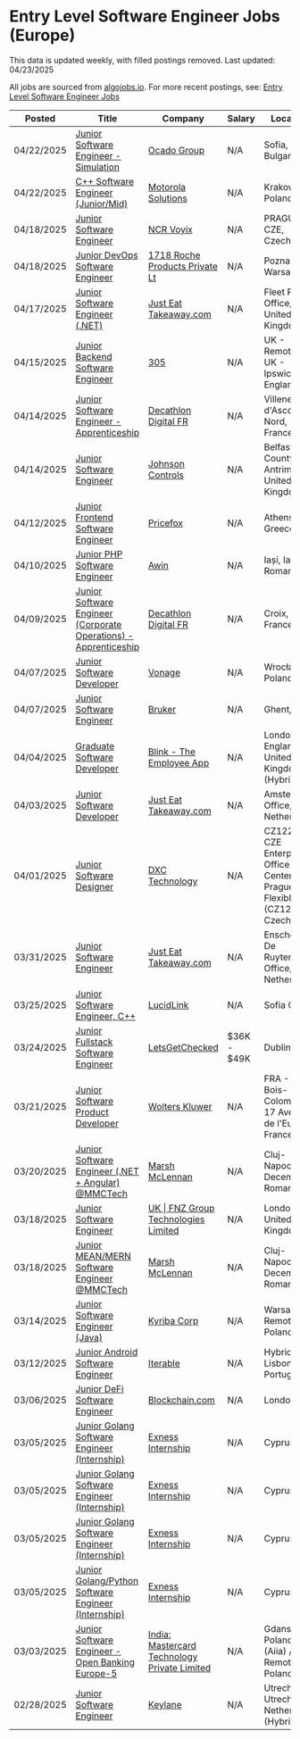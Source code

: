 # Entry Level Software Engineer Jobs (Europe)

This data is updated weekly, with filled postings removed. Last updated: 04/23/2025

All jobs are sourced from [algojobs.io](https://algojobs.io/). For more recent postings, see: [Entry Level Software Engineer Jobs](https://algojobs.io/new-grad-swe)

| Posted | Title | Company | Salary | Location |
| --- | --- | --- | --- | --- |
| 04/22/2025 | [Junior Software Engineer - Simulation](https://algojobs.io/jobs/3862508) | [Ocado Group](https://algojobs.io/company/ocadogroup/) | N/A | Sofia, Bulgaria |
| 04/22/2025 | [C++ Software Engineer (Junior/Mid)](https://algojobs.io/jobs/3869474) | [Motorola Solutions](https://algojobs.io/company/motorolasolutions/) | N/A | Krakow, Poland |
| 04/18/2025 | [Junior Software Engineer](https://algojobs.io/jobs/3842104) | [NCR Voyix](https://algojobs.io/company/ncr/) | N/A | PRAGUE, CZE, Czechia |
| 04/18/2025 | [Junior DevOps Software Engineer](https://algojobs.io/jobs/3846707) | [1718 Roche Products Private Lt](https://algojobs.io/company/roche/) | N/A | Poznan / Warsaw |
| 04/17/2025 | [Junior Software Engineer (.NET)](https://algojobs.io/jobs/3832694) | [Just Eat Takeaway.com](https://algojobs.io/company/takeaway/) | N/A | Fleet Place Office, United Kingdom |
| 04/15/2025 | [Junior Backend Software Engineer](https://algojobs.io/jobs/3790755) | [305](https://algojobs.io/company/trimble/) | N/A | UK - Remote / UK - Ipswich, England |
| 04/14/2025 | [Junior Software Engineer - Apprenticeship](https://algojobs.io/jobs/3785860) | [Decathlon Digital FR](https://algojobs.io/company/decathlontechnology/) | N/A | Villeneuve-d'Ascq, Nord, France |
| 04/14/2025 | [Junior Software Engineer](https://algojobs.io/jobs/3789498) | [Johnson Controls](https://algojobs.io/company/jci/) | N/A | Belfast-County Antrim-United Kingdom |
| 04/12/2025 | [Junior Frontend Software Engineer](https://algojobs.io/jobs/3777792) | [Pricefox](https://algojobs.io/company/pricefox/) | N/A | Athens, Greece |
| 04/10/2025 | [Junior PHP Software Engineer](https://algojobs.io/jobs/3756492) | [Awin ](https://algojobs.io/company/awin/) | N/A | Iași, Iași, Romania |
| 04/09/2025 | [Junior Software Engineer (Corporate Operations) - Apprenticeship](https://algojobs.io/jobs/3743171) | [Decathlon Digital FR](https://algojobs.io/company/decathlontechnology/) | N/A | Croix, Nord, France |
| 04/07/2025 | [Junior Software Developer](https://algojobs.io/jobs/3718956) | [Vonage](https://algojobs.io/company/vonage/) | N/A | Wrocław, Poland |
| 04/07/2025 | [Junior Software Engineer](https://algojobs.io/jobs/3710218) | [Bruker](https://algojobs.io/company/englishcareers-bruker/) | N/A | Ghent, BE |
| 04/04/2025 | [Graduate Software Developer](https://algojobs.io/jobs/3699331) | [Blink - The Employee App](https://algojobs.io/company/joinblink/) | N/A | London, England, United Kingdom (Hybrid) |
| 04/03/2025 | [Junior Software Developer](https://algojobs.io/jobs/3692500) | [Just Eat Takeaway.com](https://algojobs.io/company/takeaway/) | N/A | Amsterdam Office, Netherlands |
| 04/01/2025 | [Junior Software Designer](https://algojobs.io/jobs/3658767) | [DXC Technology](https://algojobs.io/company/dxctechnology/) | N/A | CZ122 - CZE Enterprise Office Center Prague Flexible (CZ122), Czechia |
| 03/31/2025 | [Junior Software Engineer](https://algojobs.io/jobs/3646230) | [Just Eat Takeaway.com](https://algojobs.io/company/takeaway/) | N/A | Enschede De Ruyterlaan Office, Netherlands |
| 03/25/2025 | [Junior Software Engineer, C++](https://algojobs.io/jobs/3585112) | [LucidLink](https://algojobs.io/company/lucidlink/) | N/A | Sofia Office |
| 03/24/2025 | [Junior Fullstack Software Engineer](https://algojobs.io/jobs/3566887) | [LetsGetChecked](https://algojobs.io/company/letsgetchecked/) | $36K - $49K | Dublin |
| 03/21/2025 | [Junior Software Product Developer](https://algojobs.io/jobs/3557886) | [Wolters Kluwer](https://algojobs.io/company/wk/) | N/A | FRA - Bois-Colombes, 17 Avenue de l'Europe, France |
| 03/20/2025 | [Junior Software Engineer (.NET + Angular) @MMCTech](https://algojobs.io/jobs/3545924) | [Marsh McLennan](https://algojobs.io/company/mmc/) | N/A | Cluj-Napoca - Decembrie, Romania |
| 03/18/2025 | [Junior Software Engineer](https://algojobs.io/jobs/3515339) | [UK \| FNZ Group Technologies Limited](https://algojobs.io/company/fnz/) | N/A | London - United Kingdom |
| 03/18/2025 | [Junior MEAN/MERN Software Engineer @MMCTech](https://algojobs.io/jobs/3501909) | [Marsh McLennan](https://algojobs.io/company/mmc/) | N/A | Cluj-Napoca - Decembrie, Romania |
| 03/14/2025 | [Junior Software Engineer (Java)](https://algojobs.io/jobs/3483829) | [Kyriba Corp](https://algojobs.io/company/kyriba/) | N/A | Warsaw / Remote Poland |
| 03/12/2025 | [Junior Android Software Engineer](https://algojobs.io/jobs/3452078) | [Iterable](https://algojobs.io/company/iterable/) | N/A | Hybrid - Lisbon, Portugal |
| 03/06/2025 | [Junior DeFi Software Engineer](https://algojobs.io/jobs/3386091) | [Blockchain.com](https://algojobs.io/company/blockchain/) | N/A | London |
| 03/05/2025 | [Junior Golang Software Engineer (Internship)](https://algojobs.io/jobs/3372970) | [Exness Internship](https://algojobs.io/company/exnessinternship/) | N/A | Cyprus |
| 03/05/2025 | [Junior Golang Software Engineer (Internship)](https://algojobs.io/jobs/3372972) | [Exness Internship](https://algojobs.io/company/exnessinternship/) | N/A | Cyprus |
| 03/05/2025 | [Junior Golang Software Engineer (Internship)](https://algojobs.io/jobs/3372980) | [Exness Internship](https://algojobs.io/company/exnessinternship/) | N/A | Cyprus |
| 03/05/2025 | [Junior Golang/Python Software Engineer (Internship)](https://algojobs.io/jobs/3372971) | [Exness Internship](https://algojobs.io/company/exnessinternship/) | N/A | Cyprus |
| 03/03/2025 | [Junior Software Engineer - Open Banking Europe-5](https://algojobs.io/jobs/3350630) | [India: Mastercard Technology Private Limited](https://algojobs.io/company/mastercard/) | N/A | Gdansk, Poland (Aiia) / Remote - Poland |
| 02/28/2025 | [Junior Software Engineer](https://algojobs.io/jobs/3302021) | [Keylane](https://algojobs.io/company/keylane/) | N/A | Utrecht, Utrecht, Netherlands (Hybrid) |